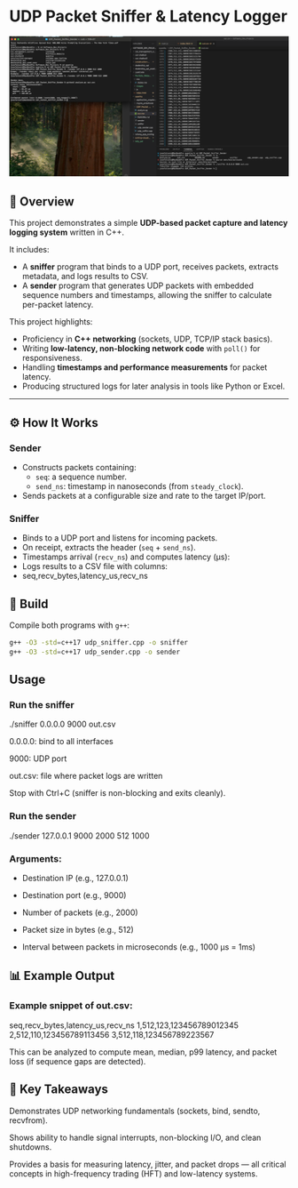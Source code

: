 # UDP Packet Sniffer & Latency Logger

![Example](images/udp-sniffer.png)

## 📌 Overview

This project demonstrates a simple **UDP-based packet capture and latency logging system** written in C++.

It includes:

- A **sniffer** program that binds to a UDP port, receives packets, extracts metadata, and logs results to CSV.
- A **sender** program that generates UDP packets with embedded sequence numbers and timestamps, allowing the sniffer to calculate per-packet latency.

This project highlights:

- Proficiency in **C++ networking** (sockets, UDP, TCP/IP stack basics).
- Writing **low-latency, non-blocking network code** with `poll()` for responsiveness.
- Handling **timestamps and performance measurements** for packet latency.
- Producing structured logs for later analysis in tools like Python or Excel.

---

## ⚙️ How It Works

### Sender

- Constructs packets containing:
  - `seq`: a sequence number.
  - `send_ns`: timestamp in nanoseconds (from `steady_clock`).
- Sends packets at a configurable size and rate to the target IP/port.

### Sniffer

- Binds to a UDP port and listens for incoming packets.
- On receipt, extracts the header (`seq` + `send_ns`).
- Timestamps arrival (`recv_ns`) and computes latency (µs):
- Logs results to a CSV file with columns:
- seq,recv_bytes,latency_us,recv_ns

## 🚀 Build

Compile both programs with `g++`:

```bash
g++ -O3 -std=c++17 udp_sniffer.cpp -o sniffer
g++ -O3 -std=c++17 udp_sender.cpp -o sender
```

## Usage

### Run the sniffer

./sniffer 0.0.0.0 9000 out.csv

0.0.0.0: bind to all interfaces

9000: UDP port

out.csv: file where packet logs are written

Stop with Ctrl+C (sniffer is non-blocking and exits cleanly).

### Run the sender

./sender 127.0.0.1 9000 2000 512 1000

### Arguments:

- Destination IP (e.g., 127.0.0.1)

- Destination port (e.g., 9000)

- Number of packets (e.g., 2000)

- Packet size in bytes (e.g., 512)

- Interval between packets in microseconds (e.g., 1000 µs = 1ms)

## 📊 Example Output

### Example snippet of out.csv:

seq,recv_bytes,latency_us,recv_ns
1,512,123,123456789012345
2,512,110,123456789113456
3,512,118,123456789223567

This can be analyzed to compute mean, median, p99 latency, and packet loss (if sequence gaps are detected).

## 🔑 Key Takeaways

Demonstrates UDP networking fundamentals (sockets, bind, sendto, recvfrom).

Shows ability to handle signal interrupts, non-blocking I/O, and clean shutdowns.

Provides a basis for measuring latency, jitter, and packet drops — all critical concepts in high-frequency trading (HFT) and low-latency systems.
